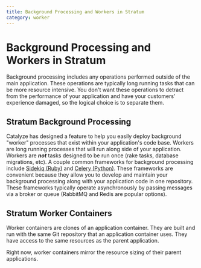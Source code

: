 ```yaml
---
title: Background Processing and Workers in Stratum
category: worker
---
```


# Background Processing and Workers in Stratum

Background processing includes any operations performed outside of the main application. These operations are typically long running tasks that can be more resource intensive. You don't want these operations to detract from the performance of your application and have your customers' experience damaged, so the logical choice is to separate them.

## Stratum Background Processing

Catalyze has designed a feature to help you easily deploy background "worker" processes that exist within your application's code base. Workers are long running processes that will run along side of your application. Workers are ***not*** tasks designed to be run once (rake tasks, database migrations, etc). A couple common frameworks for background processing include [Sidekiq (Ruby)](http://sidekiq.org/) and [Celery (Python)](http://www.celeryproject.org/). These frameworks are convenient because they allow you to develop and maintain your background processing along with your application code in one repository. These frameworks typically operate asynchronously by passing messages via a broker or queue (RabbitMQ and Redis are popular options).

## Stratum Worker Containers
Worker containers are clones of an application container. They are built and run with the same Git repository that an application container uses. They have access to the same resources as the parent application.

Right now, worker containers mirror the resource sizing of their parent applications.
